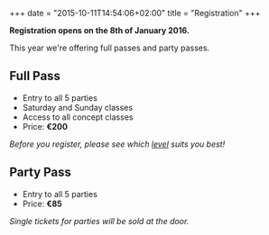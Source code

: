 +++
date = "2015-10-11T14:54:06+02:00"
title = "Registration"
+++

**Registration opens on the 8th of January 2016.**

This year we're offering full passes and party passes.

## Full Pass

* Entry to all 5 parties
* Saturday and Sunday classes
* Access to all concept classes
* Price: **€200**

_Before you register, please see which [level](/workshop/levels/) suits
you best!_

## Party Pass

* Entry to all 5 parties
* Price: **€85**

_Single tickets for parties will be sold at the door._
